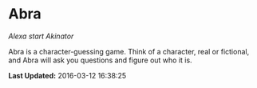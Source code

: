 # Abra
*Alexa start Akinator*

Abra is a character-guessing game. Think of a character, real or fictional, and Abra will ask you questions and figure out who it is.

**Last Updated:** 2016-03-12 16:38:25